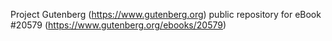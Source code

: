 Project Gutenberg (https://www.gutenberg.org) public repository for eBook #20579 (https://www.gutenberg.org/ebooks/20579)
